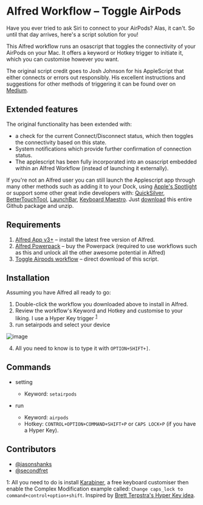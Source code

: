 Alfred Workflow – Toggle AirPods
=====================

Have you ever tried to ask Siri to connect to your AirPods? Alas, it can't. So until that day arrives, here's a script solution for you!

This Alfred workflow runs an osascript that toggles the connectivity of your AirPods on your Mac. It offers a keyword or Hotkey trigger to initiate it, which you can customise however you want.

The original script credit goes to Josh Johnson for his AppleScript that either connects or errors out responsibly. His excellent instructions and suggestions for other methods of triggering it can be found over on [Medium](https://medium.com/@secondfret/how-to-connect-your-airpods-to-your-mac-with-a-keyboard-shortcut-9d72e786993b).

## Extended features
The original functionality has been extended with:

* a check for the current Connect/Disconnect status, which then toggles the connectivity based on this state.
* System notifications which provide further confirmation of connection status.
* The applescript has been fully incorporated into an osascript embedded within an Alfred Workflow (instead of launching it externally).

If you're not an Alfred user you can still launch the Applescript app through many other methods such as adding it to your Dock, using [Apple's Spotlight](https://support.apple.com/en-us/HT204014)  or support some other great indie developers with: [QuickSilver](https://qsapp.com), [BetterTouchTool](https://www.boastr.net), [LaunchBar](https://www.obdev.at/products/launchbar/index.html),  [Keyboard Maestro](https://www.keyboardmaestro.com/main/).  Just [download](https://github.com/jasonshanks/alfred-workflow-toggle-airpods/archive/master.zip) this entire Github package and unzip.

## Requirements
1. [Alfred App v3+](http://www.alfredapp.com/#download) – install the latest free version of Alfred.
2. [Alfred Powerpack](https://www.alfredapp.com/powerpack/buy/) – buy the Powerpack (required to use workflows such as this and unlock all the other awesome potential in Alfred)
3. [Toggle Airpods workflow](https://raw.github.com/jasonshanks/alfred-workflow-toggle-airpods/master/toggle-airpods.alfredworkflow) – direct download of this script.

## Installation
Assuming you have Alfred all ready to go:
1. Double-click the workflow you downloaded above to install in Alfred.
2. Review the workflow's Keyword and  Hotkey and customise to your liking. I use a Hyper Key trigger <sup>[1](#fn1)</sup>	
3. run setairpods and select your device

![image](https://media.giphy.com/media/tIFQAVrlFKusFsHeas/giphy.gif)

4. All you need to know is to type it with  `OPTION+SHIFT+]`.

## Commands
- setting
  - Keyword: `setairpods`

- run
  - Keyword: `airpods`
  - Hotkey: `CONTROL+OPTION+COMMAND+SHIFT+P` or `CAPS LOCK+P` (if you have  a Hyper Key).

## Contributors
- [@jasonshanks](https://github.com/jasonshanks)
- [@secondfret](https://github.com/secondfret)

<a name="fn1">1</a>: All you need to do is install  [Karabiner](https://pqrs.org/osx/karabiner/index.html), a free keyboard customiser then enable the Complex Modification example called: `Change caps_lock to command+control+option+shift`. Inspired by [Brett Terpstra's Hyper Key idea](http://brettterpstra.com/2012/12/08/a-useful-caps-lock-key/).

[osascript]: ./screenshots/edit-osascript.png "Edit Airpods name in osascript"
